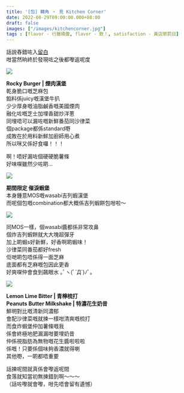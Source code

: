 ```yaml
---
title: '[包] 轉角 ‧ 見 Kitchen Corner'
date: 2022-08-29T09:00:00.000+08:00
draft: false
images: ["/images/kitchencorner.jpg"]
tags : [flavor - 行膳積腹, flavor - 飲！, satisfaction - 黃店懲罰日]
---
```


話說舂錯咗入[留白](https://hidie.net/blankcafe/)  
咁當然晌終於發現咗之後都嚟返呢度  

![](/images/kitchencorner.jpg)

**Rocky Burger | 煙肉漢堡**  
乾身脆口嘅芝麻包  
餡料係juicy嘅漢堡牛扒  
少少厚身嘅油脂鹹香嘅美國煙肉  
融化咗嘅芝士加埋香甜炒洋蔥  
同埋唔可以漏咗嘅新鮮番茄同沙律菜  
個package都係standard嘢  
成敗在於用料新鮮加廚師用心煮  
所以咪又係好食囉！！！  
  
啊！唔好漏咗個硬硬脆薯條  
好味㗎雖然少咗啲...  

![](/images/kitchencorner1.jpg)

**期間限定 催淚蝦堡**  
本身鍾意MOS嘅wasabi吉列蝦漢堡  
而呢個包嘅combination都大概係吉列蝦餅包咁啦～  

![](/images/kitchencorner2.jpg)

同MOS一樣，個wasabi醬都係非常攻鼻   
個炸吉列蝦餅就大大塊超彈牙  
加上啲蝦s好新鮮，好香啊啲蝦味！  
沙律菜同番茄都好fresh  
佢哋啲包唔係得一面芝麻  
底面都有芝麻嘅包因此更香  
好爽㗎仲會食到飆眼水 ｡ﾟヽ(ﾟ´Д`)ﾉﾟ｡   

![](/images/kitchencorner3.jpg)

**Lemon Lime Bitter | 青檸梳打**  
**Peanuts Butter Milkshake | 特濃花生奶昔**  
鮮明對比嘅清新同濃郁  
會配沙律菜嘅就揀一樣咁清爽嘅梳打  
而食炸蝦堡仲加薯條嘅我  
係會終極地肥漏漏咁要埋奶昔  
仲係視脂肪為無物嘅花生醬啦啦啦  
係嘅！只要係個味夠香濃就得喇  
其他嘢，一啲都唔重要  
  
話揀呢間就真係會嚟返呢間  
食落就知當初無揀錯到啊～～～  
（話咗嚟就會嚟，咁先唔會留有遺憾）  
